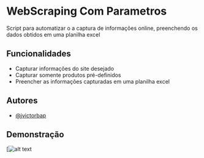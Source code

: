 
# WebScraping Com Parametros

Script para automatizar o a captura de informações online, preenchendo os dados obtidos em uma planilha excel


## Funcionalidades

- Capturar informações do site desejado
- Capturar somente produtos pré-definidos
- Preencher as informações capturadas em uma planilha excel

## Autores

- [@jvictorbap](https://www.github.com/jvictorbap)


## Demonstração

[![alt text](https://vimeo.com/1025589499?share=copy#t=0)
